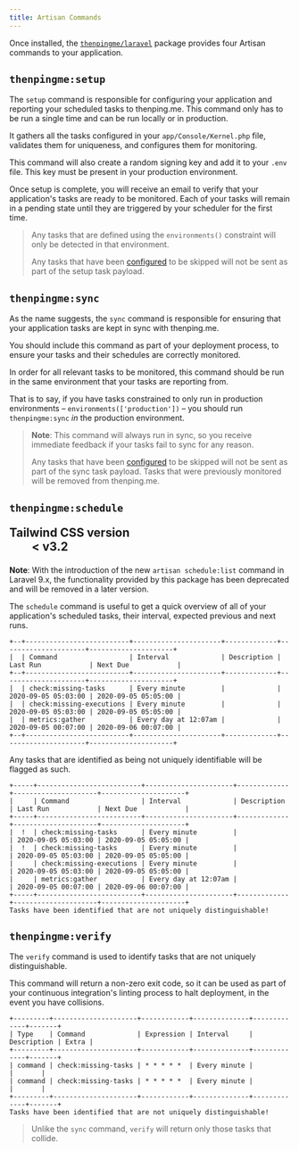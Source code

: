 ```yaml
---
title: Artisan Commands
---
```

Once installed, the [`thenpingme/laravel`](https://github.com/thenpingme/thenpingme-laravel) package provides four Artisan commands to your application.

## `thenpingme:setup`

The `setup` command is responsible for configuring your application and reporting your scheduled tasks to thenping.me. This command only has to be run a single time and can be run locally or in production.

It gathers all the tasks configured in your `app/Console/Kernel.php` file, validates them for uniqueness, and configures them for monitoring.

This command will also create a random signing key and add it to your `.env` file. This key must be present in your production environment.

Once setup is complete, you will receive an email to verify that your application's tasks are ready to be monitored. Each of your tasks will remain in a pending state until they are triggered by your scheduler for the first time.

> Any tasks that are defined using the `environments()` constraint will only be detected in that environment.
>
> Any tasks that have been [configured](/docs/configuration#skipping-tasks) to be skipped will not be sent as part of the setup task payload.

## `thenpingme:sync`

As the name suggests, the `sync` command is responsible for ensuring that your application tasks are kept in sync with thenping.me.

<div class="px-4 py-1 rounded shadow bg-indigo-50">
    <p class="text-indigo-700">You should include this command as part of your deployment process, to ensure your tasks and their schedules are correctly monitored.</p>
</div>

In order for all relevant tasks to be monitored, this command should be run in the same environment that your tasks are reporting from.

That is to say, if you have tasks constrained to only run in production environments &ndash; `environments(['production'])` &ndash; you should run `thenpingme:sync` *in* the production environment.

> **Note**: This command will always run in sync, so you receive immediate feedback if your tasks fail to sync for any reason.
>
> Any tasks that have been [configured](/docs/configuration#skipping-tasks) to be skipped will not be sent as part of the sync task payload. Tasks that were previously monitored will be removed from thenping.me.

## `thenpingme:schedule` <dl class="ml-3 mt-1.5 align-top inline-flex items-center px-3 py-1 rounded-full text-sm font-medium leading-4 bg-indigo-100 text-indigo-900 tracking-tight"><dt class="sr-only">Tailwind CSS version</dt><dd>< v3.2</dd></dl>

<div class="p-4 shadow sm:rounded-md bg-blue-50">
    <span class="text-md text-blue-700">
        <b>Note</b>: With the introduction of the new <code>artisan schedule:list</code> command in Laravel 9.x, the functionality provided by this package has been deprecated and will be removed in a later version.
    </span>
</div>

The `schedule` command is useful to get a quick overview of all of your application's scheduled tasks, their interval, expected previous and next runs.

```
+--+--------------------------+----------------------+-------------+---------------------+---------------------+
|  | Command                  | Interval             | Description | Last Run            | Next Due            |
+--+--------------------------+----------------------+-------------+---------------------+---------------------+
|  | check:missing-tasks      | Every minute         |             | 2020-09-05 05:03:00 | 2020-09-05 05:05:00 |
|  | check:missing-executions | Every minute         |             | 2020-09-05 05:03:00 | 2020-09-05 05:05:00 |
|  | metrics:gather           | Every day at 12:07am |             | 2020-09-05 00:07:00 | 2020-09-06 00:07:00 |
+--+--------------------------+----------------------+-------------+---------------------+---------------------+
```

Any tasks that are identified as being not uniquely identifiable will be flagged as such.

```
+-----+--------------------------+----------------------+-------------+---------------------+---------------------+
|     | Command                  | Interval             | Description | Last Run            | Next Due            |
+-----+--------------------------+----------------------+-------------+---------------------+---------------------+
|  !  | check:missing-tasks      | Every minute         |             | 2020-09-05 05:03:00 | 2020-09-05 05:05:00 |
|  !  | check:missing-tasks      | Every minute         |             | 2020-09-05 05:03:00 | 2020-09-05 05:05:00 |
|     | check:missing-executions | Every minute         |             | 2020-09-05 05:03:00 | 2020-09-05 05:05:00 |
|     | metrics:gather           | Every day at 12:07am |             | 2020-09-05 00:07:00 | 2020-09-06 00:07:00 |
+-----+--------------------------+----------------------+-------------+---------------------+---------------------+
Tasks have been identified that are not uniquely distinguishable!
```

## `thenpingme:verify`

The `verify` command is used to identify tasks that are not uniquely distinguishable.

This command will return a non-zero exit code, so it can be used as part of your continuous integration's linting process to halt deployment, in the event you have collisions.

```
+---------+---------------------+------------+--------------+-------------+-------+
| Type    | Command             | Expression | Interval     | Description | Extra |
+---------+---------------------+------------+--------------+-------------+-------+
| command | check:missing-tasks | * * * * *  | Every minute |             |       |
| command | check:missing-tasks | * * * * *  | Every minute |             |       |
+---------+---------------------+------------+--------------+-------------+-------+
Tasks have been identified that are not uniquely distinguishable!
```

> Unlike the `sync` command, `verify` will return only those tasks that collide.
